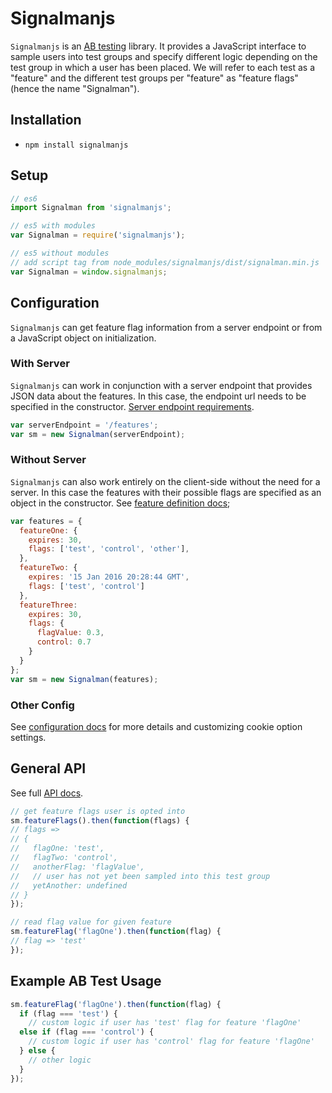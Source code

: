 # Signalmanjs

`Signalmanjs` is an [AB testing](https://en.wikipedia.org/wiki/A/B_testing) library. It provides a JavaScript interface to sample users into test groups and specify different logic depending on the test group in which a user has been placed. We will refer to each test as a "feature" and the different test groups per "feature" as "feature flags" (hence the name "Signalman").

## Installation

- `npm install signalmanjs`

## Setup

```js
// es6
import Signalman from 'signalmanjs';

// es5 with modules
var Signalman = require('signalmanjs');

// es5 without modules
// add script tag from node_modules/signalmanjs/dist/signalman.min.js
var Signalman = window.signalmanjs;
```

## Configuration

`Signalmanjs` can get feature flag information from a server endpoint or from a JavaScript object on initialization.

### With Server

`Signalmanjs` can work in conjunction with a server endpoint that provides JSON data about the features. In this case, the endpoint url needs to be specified in the constructor. [Server endpoint requirements](docs/server_requirements.md).

```js
var serverEndpoint = '/features';
var sm = new Signalman(serverEndpoint);
```

### Without Server

`Signalmanjs` can also work entirely on the client-side without the need for a server. In this case the features with their possible flags are specified as an object in the constructor. See [feature definition docs](docs/feature_definition.md);

```js
var features = {
  featureOne: {
    expires: 30,
    flags: ['test', 'control', 'other'],
  },
  featureTwo: {
    expires: '15 Jan 2016 20:28:44 GMT',
    flags: ['test', 'control']
  },
  featureThree:
    expires: 30,
    flags: {
      flagValue: 0.3,
      control: 0.7
    }
  }
};
var sm = new Signalman(features);
```

### Other Config

See [configuration docs](docs/configuration.md) for more details and customizing cookie option settings.

## General API

See full [API docs](docs/api.md).

```js
// get feature flags user is opted into
sm.featureFlags().then(function(flags) {
// flags =>
// {
//   flagOne: 'test',
//   flagTwo: 'control',
//   anotherFlag: 'flagValue',
//   // user has not yet been sampled into this test group
//   yetAnother: undefined
// }
});

// read flag value for given feature
sm.featureFlag('flagOne').then(function(flag) {
// flag => 'test'
});
```

## Example AB Test Usage

```js
sm.featureFlag('flagOne').then(function(flag) {
  if (flag === 'test') {
    // custom logic if user has 'test' flag for feature 'flagOne'
  else if (flag === 'control') {
    // custom logic if user has 'control' flag for feature 'flagOne'
  } else {
    // other logic
  }
});
```
